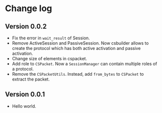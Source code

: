# Change log
## Version 0.0.2
+ Fix the error in `wait_result` of Session.
+ Remove ActiveSession and PassiveSession. Now csbuilder allows to create the protocol which has both active activation and passive activation.
+ Change size of elements in cspacket.
+ Add role to `CSPacket`. Now a `SessionManager` can contain multiple roles of a protocol.
+ Remove the `CSPacketUtils`. Instead, add `from_bytes` to `CSPacket` to extract the packet.


## Version 0.0.1
+ Hello world.